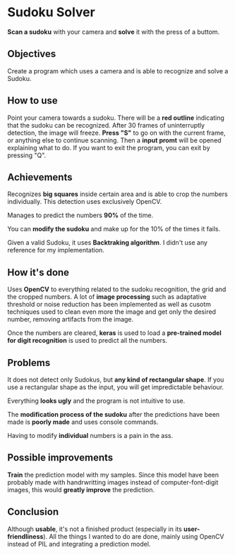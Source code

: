 # Sudoku Solver
**Scan a sudoku** with your camera and **solve** it with the press of a buttom.

## Objectives
Create a program which uses a camera and is able to recognize and solve a Sudoku.

## How to use
Point your camera towards a sudoku. There will be a **red outline** indicating that the sudoku can be recognized. After 30 frames of uninterruptly detection, the image will freeze.
**Press "S"** to go on with the current frame, or anything else to continue scanning. Then a **input promt** will be opened explaining what to do. If you want to exit the program, you
can exit by pressing "Q".

## Achievements
Recognizes **big squares** inside certain area and is able to crop the numbers individually. This detection uses exclusively OpenCV.

Manages to predict the numbers **90%** of the time.

You can **modify the sudoku** and make up for the 10% of the times it fails.

Given a valid Sudoku, it uses **Backtraking algorithm**. I didn't use any reference for my implementation.

## How it's done
Uses **OpenCV** to everything related to the sudoku recognition, the grid and the cropped numbers. A lot of **image processing** such as adaptative threshold or noise
reduction has been implemented
as well as cusotm techniques used to clean even more the image and get only the desired number, removing artifacts from the image.

Once the numbers are cleared, **keras** is used to load a **pre-trained model for digit recognition** is used to predict all the numbers.

## Problems
It does not detect only Sudokus, but **any kind of rectangular shape**. If you use a rectangular shape as the input, you will get impredictable behaviour.

Everything **looks ugly** and the program is not intuitive to use.

The **modification process of the sudoku** after the predictions have been made is **poorly made** and uses console commands.

Having to modify **individual** numbers is a pain in the ass.

## Possible improvements
**Train** the prediction model with my samples. Since this model have been probably made with handrwritting images instead of computer-font-digit images, this would **greatly
improve** the prediction.

## Conclusion
Although **usable**, it's not a finished product (especially in its **user-friendliness**). All the things I wanted to do are done, mainly using OpenCV instead of PIL and
integrating a prediction model. 




